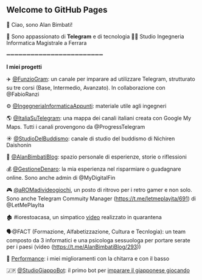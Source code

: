 ## Welcome to GitHub Pages

👋 Ciao, sono Alan Bimbati!

👀 Sono appassionato di **Telegram** e di tecnologia
👨‍🎓 Studio Ingegneria Informatica Magistrale a Ferrara

➖➖➖➖➖➖➖➖➖➖➖➖➖➖➖➖➖➖➖➖➖➖➖➖

**I miei progetti**

✈️ [@FunzioGram](https://t.me/s/FunzioGram): un canale per imparare ad utilizzare Telegram, strutturato su tre corsi (Base, Intermedio, Avanzato). In collaborazione con @FabioRanzi

⚙️ [@IngegneriaInformaticaAppunti](https://t.me/s/IngegneriaInformaticaAppunti): materiale utile agli ingegneri

🌎 [@ItaliaSuTelegram](https://t.me/s/ItaliaSuTelegram): una mappa dei canali italiani creata con Google My Maps. Tutti i canali provengono da @ProgressTelegram

☀️ [@StudioDelBuddismo](https://t.me/s/StudioDelBuddismo): canale di studio del buddismo di Nichiren Daishonin

👤 [@AlanBimbatiBlog](https://t.me/s/AlanBimbatiBlog): spazio personale di esperienze, storie o riflessioni

💰 [@GestioneDenaro](https://t.me/s/GestioneDenaro): la mia esperienza nel risparmiare o guadagnare online. Sono anche admin di @MyDigitalFin

🎮 [@aROMadivideogiochi](https://t.me/s/aROMadivideogiochi), un posto di ritrovo per i retro gamer e non solo. Sono anche Telegram Commuity Manager (https://t.me/letmeplayita/691) di @LetMePlayIta

🏚 #iorestoacasa, un simpatico [video](https://t.me/AlanBimbatiBlog/343) realizzato in quarantena

🗣@FACT (Formazione, Alfabetizzazione, Cultura e Tecnlogia): un team composto da 3 informatici e una psicologa sessuologa per portare serate per i paesi (video (https://t.me/AlanBimbatiBlog/293))

🎸 [Performance](https://t.me/joinchat/esRupjezboUyZDg0): i miei miglioramenti con la chitarra e con il basso

🇯🇵 [@StudioGiappoBot](https://t.me/StudioGiappoBot): il primo bot per [imparare il giapponese giocando](https://t.me/AlanBimbatiBlog/444) 
